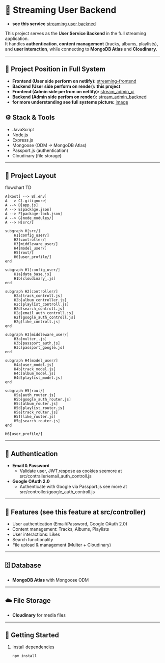 # 🎵 Streaming User Backend
- **see this service** [streaming user backned](https://streaming-user-backend.onrender.com)  

This project serves as the **User Service Backend** in the full streaming application.  
It handles **authentication**, **content management** (tracks, albums, playlists), and **user interaction**, while connecting to **MongoDB Atlas** and **Cloudinary**.

---

## 🔗 Project Position in Full System

- **Frontend (User side perform on netlify):** [streaming-frontend](https://github.com/sana2912/streaming-frontend.git)  
- **Backend (User side perform on render):** **this project**  
- **Frontend (Admin side perfrom on netlify):** [stream_admin_ui](https://github.com/sana2912/stream_admin_ui.git)  
- **Backend (Admin side perfom on render):** [stream_admin_backned](https://github.com/sana2912/stream_admin_backned.git)  
- **for more understanding see full systems picture:** [image](https://res.cloudinary.com/ddlspu2uq/image/upload/v1756123510/system_d4p3cd.jpg)  

## ⚙️ Stack & Tools
- JavaScript  
- Node.js  
- Express.js  
- Mongoose (ODM → MongoDB Atlas)  
- Passport.js (authentication)  
- Cloudinary (file storage)  

---

## 📂 Project Layout
flowchart TD

    A[Root] --> B[.env]
    A --> C[.gitignore]
    A --> D[app.js]
    A --> E[package.json]
    A --> F[package-lock.json]
    A --> G[node_modules/]
    A --> H[src/]

    subgraph H[src/]
        H1[config_user/]
        H2[controller/]
        H3[middleware_user/]
        H4[model_user/]
        H5[rout/]
        H6[user_profile/]
    end

    subgraph H1[config_user/]
        H1a[data_base.js]
        H1b[cloudinary_.js]
    end

    subgraph H2[controller/]
        H2a[track_controll.js]
        H2b[album_controller.js]
        H2c[playlist_controll.js]
        H2d[search_controll.js]
        H2e[email_auth_controll.js]
        H2f[google_auth_controll.js]
        H2g[like_controll.js]
    end

    subgraph H3[middleware_user/]
        H3a[multer_.js]
        H3b[passport_auth.js]
        H3c[passport_google.js]
    end

    subgraph H4[model_user/]
        H4a[user_model.js]
        H4b[track_model.js]
        H4c[album_model.js]
        H4d[playlist_model.js]
    end

    subgraph H5[rout/]
        H5a[auth_router.js]
        H5b[google_auth_router.js]
        H5c[album_router.js]
        H5d[playlist_router.js]
        H5e[track_router.js]
        H5f[like_router.js]
        H5g[search_router.js]
    end

    H6[user_profile/]


---

## 🔑 Authentication
- **Email & Password**  
  - Validate user, JWT,respose as cookies seemore at src/contraller/email_auth_controll.js
- **Google OAuth 2.0**  
  - Authenticate with Google via Passport.js see more at src/controller/google_auth_controll.js

---

## 🚀 Features (see this feature at src/controller)
- User authentication (Email/Password, Google OAuth 2.0)  
- Content management: Tracks, Albums, Playlists  
- User interactions: Likes  
- Search functionality  
- File upload & management (Multer + Cloudinary)  

---

## 🗄️ Database
- **MongoDB Atlas** with Mongoose ODM  

---

## ☁️ File Storage
- **Cloudinary** for media files  

---

## 🏁 Getting Started

1. Install dependencies  
   ```bash
   npm install

